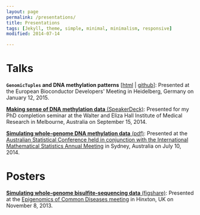 ```yaml
---
layout: page
permalink: /presentations/
title: Presentations
tags: [Jekyll, theme, simple, minimal, minimalism, responsive]
modified: 2014-07-14

---
```



# Talks

__`GenomicTuples` and DNA methylation patterns__ [[html](../GenomicTuples_BioC_2015.html) | [github](https://github.com/PeteHaitch/BiocEurope_2015_presentation)]: Presented at the European Bioconductor Developers' Meeting in Heidelberg, Germany on January 12, 2015.

[__Making sense of DNA methylation data__ (SpeakerDeck)](https://speakerdeck.com/petehaitch/making-sense-of-dna-methylation-data): Presented for my PhD completion seminar at the Walter and Eliza Hall Institute of Medical Research in Melbourne, Australia on September 15, 2014.

[__Simulating whole-genome DNA methylation data__ (pdf)](/slides/ASC2014_Peter_Hickey.pdf): Presented at the [Australian Statistical Conference held in conjunction with the International Mathematical Statistics Annual Meeting](http://ims-asc2014.com/) in Sydney, Australia on July 10, 2014.

# Posters

[__Simulating whole-genome bisulfite-sequencing data__ (figshare)](http://figshare.com/articles/Simulating_whole_genome_bisulfite_sequencing_data/834976): Presented at the [Epigenomics of Common Diseases meeting](https://registration.hinxton.wellcome.ac.uk/display_info.asp?id=356) in Hinxton, UK on November 8, 2013.
